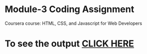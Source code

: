 # Module-3 Coding Assignment

Coursera course: HTML, CSS, and Javascript for Web Developers

# To see the output [CLICK HERE](https://Sampriti03.github.io/coursera-test/Module-3/index.html)
